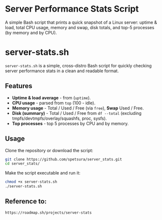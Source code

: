# Server Performance Stats Script 
A simple Bash script that prints a quick snapshot of a Linux server: uptime & load, total CPU usage, memory and swap, disk totals, and top-5 processes (by memory and by CPU).

# server-stats.sh

`server-stats.sh` is a simple, cross-distro Bash script for quickly checking server performance stats in a clean and readable format.

## Features

- **Uptime & load average** - from (`uptime`).
- **CPU usage** - parsed from `top` (100 - idle).
- **Memory usage** - Total / Used / Free (via `free`), **Swap** Used / Free.
- **Disk (summary)** - Total / Used / Free from `df --total` (excluding tmpfs/devtmpfs/overlay/squashfs, proc, sysfs).
- **Top processes** - top 5 processes by CPU and by memory.

## Usage

Clone the repository or download the script:

```bash
git clone https://github.com/spetsura/server_stats.git
cd server_stats/
```
Make the script executable and run it:

```bash
chmod +x server-stats.sh
./server-stats.sh
```
## Reference to:

```bash
https://roadmap.sh/projects/server-stats
```
